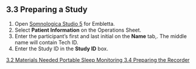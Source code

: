 ## 3.3 Preparing a Study

1. Open <u>Somnologica Studio 5</u> for Embletta.
2. Select **Patient Information** on the Operations Sheet.
3. Enter the participant’s first and last initial on the **Name** tab,.  The middle name will contain Tech ID.
4. Enter the Study ID in the **Study ID** box.


<div class="center">
<div class="btn-group">
  <a href=":pages_path:/manuals/portable-sleep-monitoring/3-02-materials-needed.md" class="btn btn-default">
    <span class="glyphicon glyphicon-chevron-left"></span>
    3.2 Materials Needed
  </a>

  <a href=":pages_path:/manuals/portable-sleep-monitoring" class="btn btn-default">
    <span class="glyphicon glyphicon-chevron-up"></span>
    Portable Sleep Monitoring
  </a>

  <a href=":pages_path:/manuals/portable-sleep-monitoring/3-04-preparing-recorder.md" class="btn btn-success">
    3.4 Preparing the Recorder
    <span class="glyphicon glyphicon-chevron-right"></span>
  </a>
</div>
</div>
